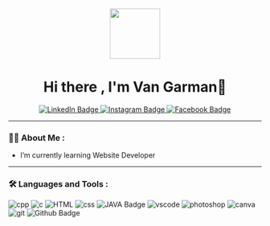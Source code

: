 ### 
<div id="header" align="center">
  <img src="https://media.giphy.com/media/KzJkzjggfGN5Py6nkT/giphy.gif" width="100"/>
</div>
<h1 align="center">
Hi there , I'm Van Garman👋
</h1>
<div id="badges" align="center">
  <a href="https://www.linkedin.com/in/m-armand-giovani-8588b323a">
    <img src="https://img.shields.io/badge/LinkedIn-blue?style=for-the-badge&logo=linkedin&logoColor=white" alt="LinkedIn Badge"/>
  </a>
  <a href="https://www.instagram.com/van_garman/">
    <img src="https://img.shields.io/badge/Instagram-pink?style=for-the-badge&logo=instagram&logoColor=white" alt="Instagram Badge"/>
  </a>
  <a href="https://www.facebook.com/profile.php?id=100008266278474">
    <img src="https://img.shields.io/badge/Facebook-blue?style=for-the-badge&logo=facebook&logoColor=white" alt="Facebook Badge"/>
  </a>
</div>

<div align="center">
<img src="https://komarev.com/ghpvc/?username=VanGarman21&style=flat-square&color=blue" alt=""/ >
</div>

---

### :woman_technologist: About Me :
  - I’m currently learning Website Developer
---

### :hammer_and_wrench: Languages and Tools :
<div>
  <img src="https://img.shields.io/badge/C%2B%2B-00599C?style=for-the-badge&logo=c%2B%2B&logoColor=white" alt= "cpp" /> 
  <img src="https://img.shields.io/badge/C-00599C?style=for-the-badge&logo=c&logoColor=white" alt= "c" /> 
  <img src="https://img.shields.io/badge/HTML-239120?style=for-the-badge&logo=html5&logoColor=white" alt= "HTML" /> 
  <img src="https://img.shields.io/badge/CSS-239120?&style=for-the-badge&logo=css3&logoColor=white" alt= "css" /> 
  <img src="https://img.shields.io/badge/JAVA-orange?style=for-the-badge&logo=java&logoColor=white" alt="JAVA Badge"/>
  <img src="https://img.shields.io/badge/Visual_Studio_Code-0078D4?style=for-the-badge&logo=visual%20studio%20code&logoColor=white" alt="vscode"/>
  <img src="https://img.shields.io/badge/adobe%20photoshop-31A8FF?style=for-the-badge&logo=adobe%20photoshop&logoColor=white" alt="photoshop" />
  <img src="https://img.shields.io/badge/Canva-%2300C4CC.svg?&style=for-the-badge&logo=Canva&logoColor=white" alt="canva"/>
  <img src="https://img.shields.io/badge/GIT-E44C30?style=for-the-badge&logo=git&logoColor=white" alt="git"/> 
  <img src="https://img.shields.io/badge/Github-black?style=for-the-badge&logo=github&logoColor=white" alt="Github Badge"/>
  </div>
<!--
**VanGarman21/VanGarman21** is a ✨ _special_ ✨ repository because its `README.md` (this file) appears on your GitHub profile.

Here are some ideas to get you started:

- 🔭 I’m currently working on ...
- 🌱 I’m currently learning ...
- 👯 I’m looking to collaborate on ...
- 🤔 I’m looking for help with ...
- 💬 Ask me about ...
- 📫 How to reach me: ...
- 😄 Pronouns: ...
- ⚡ Fun fact: ...
-->
